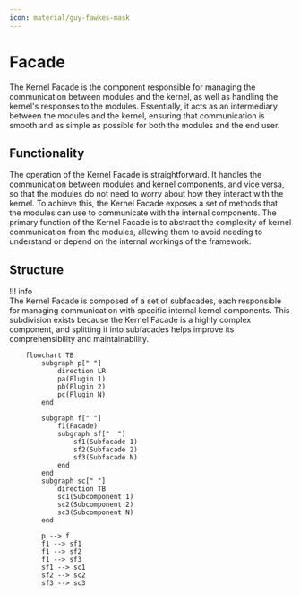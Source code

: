```yaml
---
icon: material/guy-fawkes-mask
---
```


# Facade

The Kernel Facade is the component responsible for managing the communication between modules and the kernel, as well as
handling the kernel's responses to the modules. Essentially, it acts as an intermediary between the modules and the
kernel, ensuring that communication is smooth and as simple as possible for both the modules and the end user.

## Functionality

The operation of the Kernel Facade is straightforward. It handles the communication between modules and kernel
components, and vice versa, so that the modules do not need to worry about how they interact with the kernel. To achieve
this, the Kernel Facade exposes a set of methods that the modules can use to communicate with the internal components.
The primary function of the Kernel Facade is to abstract the complexity of kernel communication from the modules,
allowing them to avoid needing to understand or depend on the internal workings of the framework.

## Structure

!!! info   
    The Kernel Facade is composed of a set of subfacades, each responsible for managing communication with specific internal
    kernel components. This subdivision exists because the Kernel Facade is a highly complex component, and splitting it
    into subfacades helps improve its comprehensibility and maintainability.

```mermaid
    flowchart TB
        subgraph p[" "]
            direction LR
            pa(Plugin 1) 
            pb(Plugin 2)
            pc(Plugin N)
        end
            
        subgraph f[" "]
            f1(Facade)
            subgraph sf["  "]
                sf1(Subfacade 1)
                sf2(Subfacade 2)
                sf3(Subfacade N)
            end
        end
        subgraph sc[" "]
            direction TB
            sc1(Subcomponent 1)
            sc2(Subcomponent 2)
            sc3(Subcomponent N)
        end
        
        p --> f
        f1 --> sf1
        f1 --> sf2
        f1 --> sf3
        sf1 --> sc1
        sf2 --> sc2
        sf3 --> sc3
        
```

